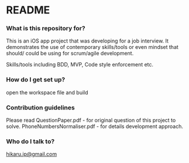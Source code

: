 # README #

### What is this repository for? ###

This is an iOS app project that was developing for a job interview. It demonstrates the use of contemporary skills/tools or even mindset that should/ could be using for scrum/agile development.

Skills/tools including BDD, MVP, Code style enforcement etc.

### How do I get set up? ###

open the workspace file and build

### Contribution guidelines ###

Please read
QuestionPaper.pdf - for original question of this project to solve.
PhoneNumbersNormaliser.pdf - for details development approach.

### Who do I talk to? ###

hikaru.ip@gmail.com